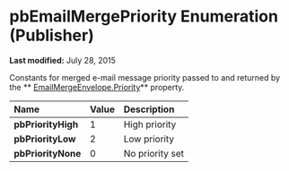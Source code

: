 
# pbEmailMergePriority Enumeration (Publisher)

 **Last modified:** July 28, 2015

Constants for merged e-mail message priority passed to and returned by the  ** [EmailMergeEnvelope.Priority](21c4c33f-d211-7ca5-364b-be9ad4d3f187.md)** property.


|**Name**|**Value**|**Description**|
|:-----|:-----|:-----|
| **pbPriorityHigh**|1|High priority|
| **pbPriorityLow**|2|Low priority|
| **pbPriorityNone**|0|No priority set|
